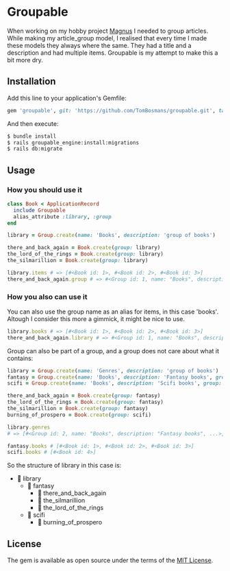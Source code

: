 # Groupable
When working on my hobby project [Magnus](https://github.com/TomBosmans/magnus) I needed to group articles. While making my article_group model, I realised that every time I made these models they always where the same. They had a title and a description and had multiple items. Groupable is my attempt to make this a bit more dry.

## Installation
Add this line to your application's Gemfile:

```ruby
gem 'groupable', git: 'https://github.com/TomBosmans/groupable.git', tag: 'v0.01'
```

And then execute:
```bash
$ bundle install
$ rails groupable_engine:install:migrations
$ rails db:migrate
```

## Usage
### How you should use it
```ruby
class Book < ApplicationRecord
  include Groupable
  alias_attribute :library, :group
end

library = Group.create(name: 'Books', description: 'group of books')

there_and_back_again = Book.create(group: library)
the_lord_of_the_rings = Book.create(group: library)
the_silmarillion = Book.create(group: library)

library.items # => [#<Book id: 1>, #<Book id: 2>, #<Book id: 3>]
there_and_back_again.group # => #<Group id: 1, name: "Books", description: "group of books", ...">
```

### How you also can use it
You can also use the group name as an alias for items, in this case 'books'. Altough I consider this more a gimmick, it might be nice to use.
```ruby
library.books # => [#<Book id: 1>, #<Book id: 2>, #<Book id: 3>]
there_and_back_again.library # => #<Group id: 1, name: "Books", description: "group of books", ...">
```

Group can also be part of a group, and a group does not care about what it contains:
```ruby
library = Group.create(name: 'Genres', description: 'group of books')
fantasy = Group.create(name: 'Books', description: 'Fantasy books', group: library)
scifi = Group.create(name: 'Books', description: 'Scifi books', group: library)

there_and_back_again = Book.create(group: fantasy)
the_lord_of_the_rings = Book.create(group: fantasy)
the_silmarillion = Book.create(group: fantasy)
burning_of_prospero = Book.create(group: scifi)

library.genres
# => [#<Group id: 2, name: "Books", description: "Fantasy books", ...>, #<Group id: 3, name: "Books", description: "Scifi books", ...>]

fantasy.books # [#<Book id: 1>, #<Book id: 2>, #<Book id: 3>]
scifi.books # [#<Book id: 4>]
```
So the structure of library in this case is:
* :file_folder: library
  * :file_folder: fantasy
    * :closed_book: there_and_back_again
    *  :closed_book: the_silmarillion
    *  :closed_book: the_lord_of_the_rings
  * :file_folder: scifi
    *  :closed_book: burning_of_prospero

## License
The gem is available as open source under the terms of the [MIT License](https://opensource.org/licenses/MIT).
